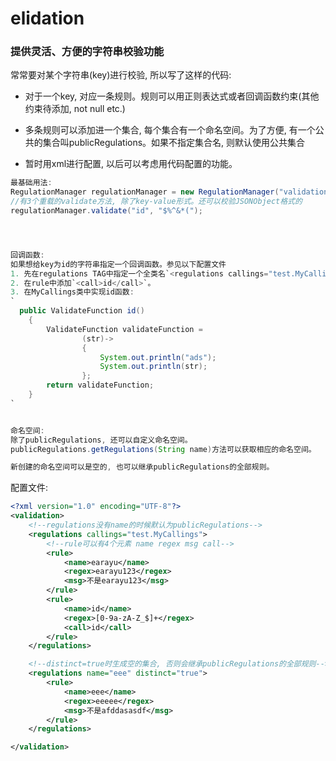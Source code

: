 # elidation
### 提供灵活、方便的字符串校验功能



常常要对某个字符串(key)进行校验, 所以写了这样的代码:

* 对于一个key, 对应一条规则。规则可以用正则表达式或者回调函数约束(其他约束待添加, not null etc.)


* 多条规则可以添加进一个集合, 每个集合有一个命名空间。为了方便, 有一个公共的集合叫publicRegulations。如果不指定集合名, 则默认使用公共集合
* 暂时用xml进行配置, 以后可以考虑用代码配置的功能。



```java
最基础用法:
RegulationManager regulationManager = new RegulationManager("validation.xml");
//有3个重载的validate方法, 除了key-value形式。还可以校验JSONObject格式的
regulationManager.validate("id", "$%^&*(");




回调函数:
如果想给key为id的字符串指定一个回调函数。参见以下配置文件
1. 先在regulations TAG中指定一个全类名`<regulations callings="test.MyCallings">`。该类必须实现Callings接口
2. 在rule中添加`<call>id</call>`。
3. 在MyCallings类中实现id函数:
`
  public ValidateFunction id()
    {
        ValidateFunction validateFunction =
                (str)->
                {
                    System.out.println("ads");
                    System.out.println(str);
                };
        return validateFunction;
    }
`


命名空间:
除了publicRegulations, 还可以自定义命名空间。
publicRegulations.getRegulations(String name)方法可以获取相应的命名空间。

新创建的命名空间可以是空的, 也可以继承publicRegulations的全部规则。
```



配置文件:

```xml
<?xml version="1.0" encoding="UTF-8"?>
<validation>
    <!--regulations没有name的时候默认为publicRegulations-->
    <regulations callings="test.MyCallings">
        <!--rule可以有4个元素 name regex msg call-->
        <rule>
            <name>earayu</name>
            <regex>earayu123</regex>
            <msg>不是earayu123</msg>
        </rule>
        <rule>
            <name>id</name>
            <regex>[0-9a-zA-Z_$]+</regex>
            <call>id</call>
        </rule>
    </regulations>

    <!--distinct=true时生成空的集合, 否则会继承publicRegulations的全部规则-->
    <regulations name="eee" distinct="true">
        <rule>
            <name>eee</name>
            <regex>eeeee</regex>
            <msg>不是afddasasdf</msg>
        </rule>
    </regulations>

</validation>


```

